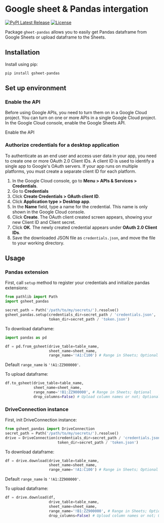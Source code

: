 # Google sheet & Pandas intergation

[![PyPI Latest Release](https://img.shields.io/pypi/v/gsheet-pandas.svg)](https://pypi.org/project/gsheet-pandas/)
[![License](https://img.shields.io/pypi/l/gsheet-pandas.svg)](https://github.com/iakov-kaiumov/gsheet-pandas/blob/main/LICENSE)

Package `gheet-pandas` allows you to easily get Pandas dataframe from Google Sheets or upload dataframe to the Sheets.

## Installation
Install using pip:
```
pip install gsheet-pandas
```

## Set up environment
### Enable the API

Before using Google APIs, you need to turn them on in a Google Cloud project. You can turn on one or more APIs in a single Google Cloud project.
In the Google Cloud console, enable the Google Sheets API.

Enable the API

### Authorize credentials for a desktop application

To authenticate as an end user and access user data in your app, you need to create one or more OAuth 2.0 Client IDs. A client ID is used to identify a single app to Google's OAuth servers. If your app runs on multiple platforms, you must create a separate client ID for each platform.
1. In the Google Cloud console, go to **Menu > APIs & Services > Credentials**.
2. Go to **Credentials**
3. Click **Create Credentials > OAuth client ID**. 
4. Click **Application type > Desktop app**. 
5. In the **Name** field, type a name for the credential. This name is only shown in the Google Cloud console. 
6. Click **Create**. The OAuth client created screen appears, showing your new Client ID and Client secret. 
7. Click **OK**. The newly created credential appears under **OAuth 2.0 Client IDs**. 
8. Save the downloaded JSON file as `credentials.json`, and move the file to your working directory.

## Usage
### Pandas extension
First, call `setup` method to register your credentials and initialize pandas extensions:
```python
from pathlib import Path
import gsheet_pandas

secret_path = Path('/path/to/my/secrets/').resolve()
gsheet_pandas.setup(credentials_dir=secret_path / 'credentials.json',
                    token_dir=secret_path / 'token.json')
```

To download dataframe:
```python
import pandas as pd

df = pd.from_gsheet(drive_table=table_name, 
                    sheet_name=sheet_name,
                    range_name='!A1:C100') # Range in Sheets; Optional
```
Default `range_name` is `'!A1:ZZ900000'`.

To upload dataframe:
```python
df.to_gsheet(drive_table=table_name, 
             sheet_name=sheet_name,
             range_name='!B1:ZZ900000', # Range in Sheets; Optional
             drop_columns=False) # Upload column names or not; Optional
```

### DriveConnection instance
First, init DriveConnection instance:
```python
from gsheet_pandas import DriveConnection
secret_path = Path('/path/to/my/secrets/').resolve()
drive = DriveConnection(credentials_dir=secret_path / 'credentials.json', 
                        token_dir=secret_path / 'token.json')
```

To download dataframe:
```python
df = drive.download(drive_table=table_name, 
                    sheet_name=sheet_name,
                    range_name='!A1:C100') # Range in Sheets; Optional
```
Default `range_name` is `'!A1:ZZ900000'`.

To upload dataframe:
```python
df = drive.download(df,
                    drive_table=table_name, 
                    sheet_name=sheet_name,
                    range_name='!B1:ZZ900000', # Range in Sheets; Optional
                    drop_columns=False) # Upload column names or not; Optional
```
